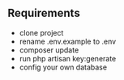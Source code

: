 
## Requirements

- clone project
- rename .env.example to .env
- composer update
- run php artisan key:generate
- config your own database
